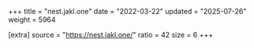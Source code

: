 +++
title = "nest.jakl.one"
date = "2022-03-22"
updated = "2025-07-26"
weight = 5964

[extra]
source = "https://nest.jakl.one/"
ratio = 42
size = 6
+++
